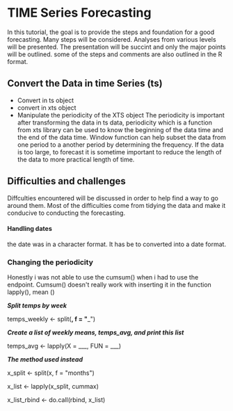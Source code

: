 # TIME Series Forecasting
In this tutorial, the goal is to provide the steps and foundation for a good forecasting. Many steps will be considered. Analyses from various levels will be presented. The presentation will be succint and only the major points will be outlined. some of the steps and comments are also outlined in the R format.


## Convert the Data in time Series (ts)
* Convert in ts object
* convert in xts object
* Manipulate the periodicity of the XTS object
The periodicity is important after transforming the data in ts data, periodicity which is a function from xts library can be used to know the beginning of the data time and the end of the data time.
Window function can help subset the data from one period to a another period by determining the frequency. If the data is too large, to forecast it is sometime important to reduce the length of the data to more practical length of time.

## Difficulties and challenges

Diffculties encountered will be discussed in order to help find a way to go around them. Most of the difficulties come from tidying the data and make it conducive to conducting the forecasting. 

#### Handling dates 

the date was in a character format. It has be to converted into a date format.

### Changing the periodicity

Honestly i was not able to use the cumsum() when i had to use the endpoint. Cumsum() doesn't really work with inserting it in the function lapply(), mean ()

***Split temps by week***

temps_weekly <- split(__, f = "___")

***Create a list of weekly means, temps_avg, and print this list***

temps_avg <- lapply(X = ___, FUN = ___)

***The method used instead***

x_split <- split(x, f = "months")

x_list <- lapply(x_split, cummax)

x_list_rbind <- do.call(rbind, x_list)
